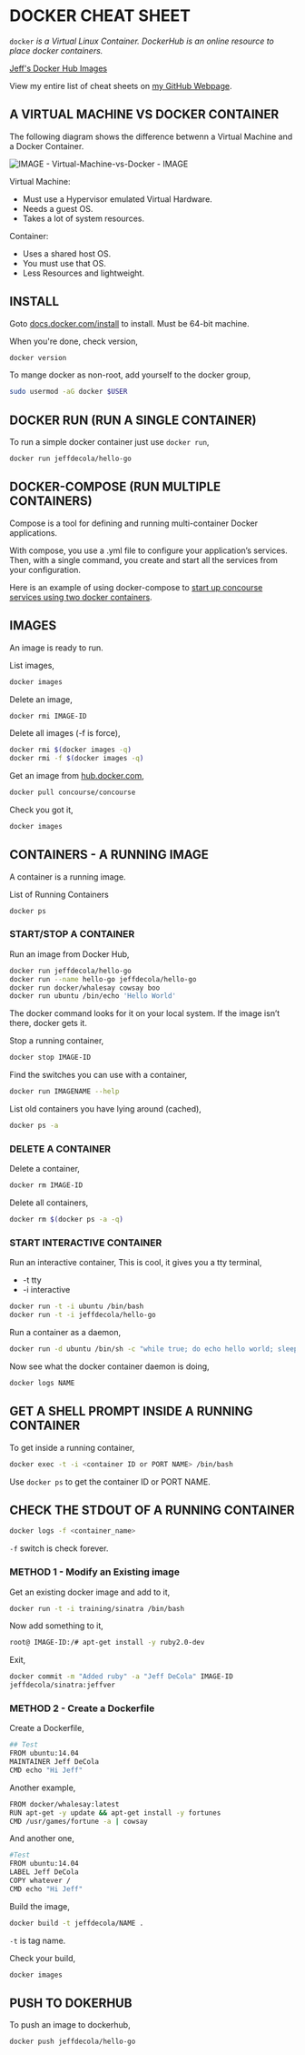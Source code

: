 # DOCKER CHEAT SHEET

`docker` _is a Virtual Linux Container. DockerHub is an online
resource to place docker containers._

[Jeff's Docker Hub Images](https://hub.docker.com/u/jeffdecola/)

View my entire list of cheat sheets on
[my GitHub Webpage](https://jeffdecola.github.io/my-cheat-sheets/).

## A VIRTUAL MACHINE VS DOCKER CONTAINER

The following diagram shows the difference betwenn a Virtual Machine
and a Docker Container.

![IMAGE - Virtual-Machine-vs-Docker - IMAGE](../../../../../docs/pics/Virtual-Machine-vs-Docker.jpg)

Virtual Machine:

* Must use a Hypervisor emulated Virtual Hardware.
* Needs a guest OS.
* Takes a lot of system resources.

Container:

* Uses a shared host OS.
* You must use that OS.
* Less Resources and lightweight.

## INSTALL

Goto [docs.docker.com/install](https://docs.docker.com/install)
to install.  Must be 64-bit machine.

When you're done, check version,

```bash
docker version
```

To mange docker as non-root, add yourself to the docker group,

```bash
sudo usermod -aG docker $USER
```

## DOCKER RUN (RUN A SINGLE CONTAINER)

To run a simple docker container just use `docker run`,

```bash
docker run jeffdecola/hello-go
```

## DOCKER-COMPOSE (RUN MULTIPLE CONTAINERS)

Compose is a tool for defining and running
multi-container Docker applications.

With compose, you use a .yml file to configure your application’s
services. Then, with a single command, you create and
start all the services from your configuration.

Here is an example of using docker-compose to
[start up concourse services using two docker containers](https://github.com/JeffDeCola/my-cheat-sheets/tree/master/software/operations-tools/continuous-integration-continuous-deployment/concourse-cheat-sheet/install-concourse-using-docker-compose/README.md).

## IMAGES

An image is ready to run.

List images,

```bash
docker images
```

Delete an image,

```bash
docker rmi IMAGE-ID
```

Delete all images (-f is force),

```bash
docker rmi $(docker images -q)
docker rmi -f $(docker images -q)
```

Get an image from [hub.docker.com](https://hub.docker.com/explore/),

```bash
docker pull concourse/concourse
```

Check you got it,

```bash
docker images
```

## CONTAINERS - A RUNNING IMAGE

A container is a running image.

List of Running Containers

```bash
docker ps
```

### START/STOP A CONTAINER

Run an image from Docker Hub,

```bash
docker run jeffdecola/hello-go
docker run --name hello-go jeffdecola/hello-go
docker run docker/whalesay cowsay boo
docker run ubuntu /bin/echo 'Hello World'
```

The docker command looks for it on your local system.
If the image isn’t there, docker gets it.

Stop a running container,

```bash
docker stop IMAGE-ID
```

Find the switches you can use with a container,

```bash
docker run IMAGENAME --help
```

List old containers you have lying around (cached),

```bash
docker ps -a
```

### DELETE A CONTAINER

Delete a container,

```bash
docker rm IMAGE-ID
```

Delete all containers,

```bash
docker rm $(docker ps -a -q)
```

### START INTERACTIVE CONTAINER

Run an interactive container, This is cool, it gives you a tty terminal,

* -t tty
* -i interactive

```bash
docker run -t -i ubuntu /bin/bash
docker run -t -i jeffdecola/hello-go
```

Run a container as a daemon,

```bash
docker run -d ubuntu /bin/sh -c "while true; do echo hello world; sleep 1; done"
```

Now see what the docker container daemon is doing,

```bash
docker logs NAME
```

## GET A SHELL PROMPT INSIDE A RUNNING CONTAINER

To get inside a running container,

```bash
docker exec -t -i <container ID or PORT NAME> /bin/bash
```

Use `docker ps` to get the container ID or PORT NAME.

## CHECK THE STDOUT OF A RUNNING CONTAINER

```bash
docker logs -f <container_name>
```

`-f` switch is check forever.

### METHOD 1 - Modify an Existing image

Get an existing docker image and add to it,

```bash
docker run -t -i training/sinatra /bin/bash
```

Now add something to it,

```bash
root@ IMAGE-ID:/# apt-get install -y ruby2.0-dev
```

Exit,

```bash
docker commit -m "Added ruby" -a "Jeff DeCola" IMAGE-ID
jeffdecola/sinatra:jeffver
```

### METHOD 2 - Create a Dockerfile

Create a Dockerfile,

```bash
## Test
FROM ubuntu:14.04
MAINTAINER Jeff DeCola
CMD echo "Hi Jeff"
```

Another example,

```bash
FROM docker/whalesay:latest
RUN apt-get -y update && apt-get install -y fortunes
CMD /usr/games/fortune -a | cowsay
```

And another one,

```bash
#Test
FROM ubuntu:14.04
LABEL Jeff DeCola
COPY whatever /
CMD echo "Hi Jeff"
```

Build the image,

```bash
docker build -t jeffdecola/NAME .
```

`-t` is tag name.

Check your build,

```bash
docker images
```

## PUSH TO DOKERHUB

To push an image to dockerhub,

```bash
docker push jeffdecola/hello-go
```